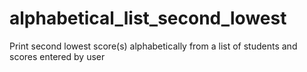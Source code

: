 # alphabetical_list_second_lowest
Print second lowest score(s) alphabetically from a list of students and scores entered by user
